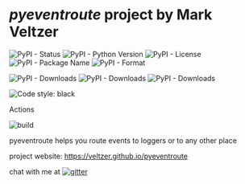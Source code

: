 
# *pyeventroute* project by Mark Veltzer

![PyPI - Status](https://img.shields.io/pypi/status/pyeventroute)
![PyPI - Python Version](https://img.shields.io/pypi/pyversions/pyeventroute)
![PyPI - License](https://img.shields.io/pypi/l/pyeventroute)
![PyPI - Package Name](https://img.shields.io/pypi/v/pyeventroute)
![PyPI - Format](https://img.shields.io/pypi/format/pyeventroute)

![PyPI - Downloads](https://img.shields.io/pypi/dd/pyeventroute)
![PyPI - Downloads](https://img.shields.io/pypi/dw/pyeventroute)
![PyPI - Downloads](https://img.shields.io/pypi/dm/pyeventroute)

![Code style: black](https://img.shields.io/badge/code%20style-black-000000.svg)


Actions

![build](https://github.com/veltzer/pyeventroute/workflows/build/badge.svg)

pyeventroute helps you route events to loggers or to any other place

project website: https://veltzer.github.io/pyeventroute

chat with me at [![gitter](https://badges.gitter.im/Join%20Chat.svg)](https://gitter.im/veltzer/mark.veltzer)


